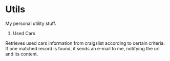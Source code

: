 Utils
=====

My personal utility stuff.


1. Used Cars

  Retrieves used cars information from craigslist
  according to certain criteria.
  If one matched record is found, it sends an e-mail
  to me, notifying the url and its content.
